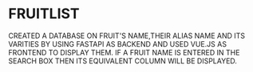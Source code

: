 # FRUITLIST

CREATED A DATABASE ON FRUIT'S NAME,THEIR ALIAS NAME AND ITS VARITIES BY USING FASTAPI AS BACKEND AND USED VUE.JS AS FRONTEND TO DISPLAY THEM. 
IF A FRUIT NAME IS ENTERED IN THE SEARCH BOX THEN ITS EQUIVALENT COLUMN WILL BE DISPLAYED.
